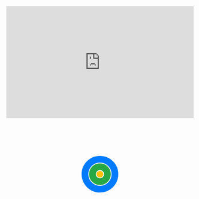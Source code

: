 
<iframe width="500" height="300" src="https://gist.github.com/Ishaak22/YOUR_GIST_ID/embed" frameborder="0" allowfullscreen></iframe>

<svg width="500" height="300" viewBox="0 0 500 300" xmlns="http://www.w3.org/2000/svg">
  <circle cx="250" cy="150" r="50" fill="#007bff" stroke="#fff" stroke-width="2" animation-duration="2s" animation-iteration-count="infinite">
    <animateTransform attributeName="transform" type="translate" x="100" y="0" repeatCount="indefinite" duration="2s" />
  </circle>
  <circle cx="250" cy="150" r="30" fill="#28a745" stroke="#fff" stroke-width="2" animation-duration="3s" animation-iteration-count="infinite">
    <animateTransform attributeName="transform" type="translate" x="-50" y="50" repeatCount="indefinite" duration="3s" />
  </circle>
  <circle cx="250" cy="150" r="10" fill="#ffc107" stroke="#fff" stroke-width="2" animation-duration="4s" animation-iteration-count="infinite">
    <animateTransform attributeName="transform" type="translate" x="0" y="-100" repeatCount="indefinite" duration="4s" />
  </circle>
</svg>
